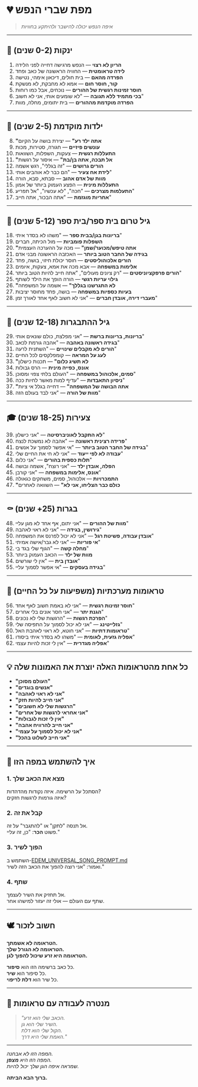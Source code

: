 # 💔 מפת שברי הנפש

> *איפה הנפש יכולה להישבר ולהיתקע בחוויות*

---

## 🍼 ינקות (0-2 שנים)

1. **הריון לא רצוי** — הנפש מרגישה דחייה לפני הלידה
2. **לידה טראומטית** — החוויה הראשונה של כאב ופחד
3. **הפרדה מהאם** — בית חולים, דיכאון אימהי, נטישה
4. **קור, חוסר חום** — אמא לא מחבקת, לא מנשקת
5. **חוסר זמינות רגשית של ההורים** — נוכחים, אבל כמו רוחות
6. **בכי מתמיד ללא תגובה** — "לא שומעים אותי, אני לא חשוב"
7. **הפרדה מוקדמת מההורים** — בית יתומים, מחלה, מוות

---

## 👶 ילדות מוקדמת (2-5 שנים)

8. **"אתה ילד רע"** — יצירת בושה על הקיום
9. **עונשים פיזיים** — חגורה, סטירות, מכות
10. **התעללות רגשית** — צעקות, השפלות, השוואות
11. **"אל תבכה, אתה בן/בת"** — איסור על רגשות
12. **הורים גרושים** — "זה בגללי", רגש אשמה
13. **לידת אח צעיר** — "הם כבר לא אוהבים אותי"
14. **מוות של אדם אהוב** — סבתא, סבא, הורה
15. **התעללות מינית** — הפצע העמוק ביותר של אמון
16. **התעלמות מצרכים** — "חכה", "לא עכשיו", "אל תפריע"
17. **אחריות מוגזמת** — "אתה הבכור, אתה חייב"

---

## 🎒 גיל טרום בית ספר/בית ספר (5-12 שנים)

18. **בריונות בגן/בבית ספר** — "משהו לא בסדר איתי"
19. **השפלות פומביות** — מול הכיתה, חברים
20. **"אתה טיפש/מכוער/שמן"** — מכה על ההערכה העצמית
21. **בגידה של החבר הטוב ביותר** — האכזבה הראשונה מבני אדם
22. **הורים אלכוהוליסטים** — חוסר יכולת חיזוי, בושה, פחד
23. **אלימות במשפחה** — אבא מכה את אמא, צעקות, איומים
24. **הורים פרפקציוניסטים** — "רק ציונים מעולים", "אתה חייב להיות הטוב ביותר"
25. **גילוי עריות רגשי** — הורה הופך את הילד לשותף
26. **"לא התגרשנו בגללך"** — אשמה על המשפחה
27. **בעיות כספיות במשפחה** — בושה, פחד מחוסר יציבות
28. **מעברי דירה, אובדן חברים** — "אני לא חשוב לאף אחד לאורך זמן"

---

## 🚸 גיל ההתבגרות (12-18 שנים)

29. **בריונות, בריונות ברשת** — "אני מפלצת, כולם שונאים אותי"
30. **בגידה ראשונה באהבה** — "אהבה גורמת לכאב"
31. **הורים לא מקבלים שינויים** — "השתנית לרעה"
32. **לעג על המראה** — קומפלקסים לכל החיים
33. **"לא תשיג כלום"** — תכנות כישלון
34. **אונס, כפייה מינית** — הרס גבולות
35. **סמים, אלכוהול במשפחה** — "העולם בלתי צפוי ומסוכן"
36. **ניסיון התאבדות** — "עדיף למות מאשר לחיות ככה"
37. **"אתה הבושה של המשפחה"** — דחייה בגלל אי ציות
38. **מוות של הורה** — "אני לבד בעולם הזה"

---

## 🎓 צעירות (18-25 שנים)

39. **לא התקבל לאוניברסיטה** — "אני כישלון"
40. **פרידה רצינית ראשונה** — "אהבה לא נמשכת לנצח"
41. **בגידה של החבר הטוב ביותר** — "אי אפשר לסמוך על אנשים"
42. **עבודה לא לפי ייעוד** — "אני לא חי את החיים שלי"
43. **תלות כספית בהורים** — "אני כלום"
44. **הפלה, אובדן ילד** — "אני רוצח", אשמה ובושה
45. **אונס, אלימות במשפחה** — "אני קורבן"
46. **התמכרויות** — אלכוהול, סמים, משחקים כגאולה
47. **"כולם כבר הצליחו, אני לא"** — השוואה לאחרים

---

## ⚰️ בגרות (25+ שנים)

48. **מוות של ההורים** — "אני יתום, אף אחד לא מגן עליי"
49. **גירושין, בגידה** — "אני לא ראוי לאהבה"
50. **אובדן עבודה, פשיטת רגל** — "אני לא יכול לפרנס את המשפחה"
51. **אי פוריות** — "אני לא גבר/אישה אמיתי"
52. **מחלה קשה** — "הגוף שלי בגד בי"
53. **מוות של ילד** — הכאב העמוק ביותר
54. **אובדן בית** — "אין לי שורשים"
55. **בגידה בעסקים** — "אי אפשר לסמוך עליי"

---

## 🧠 טראומות מערכתיות (משפיעות על כל החיים)

56. **חוסר זמינות רגשית** — "אני לא באמת חשוב לאף אחד"
57. **הגנת יתר** — "אני חסר אונים בלי אחרים"
58. **הפרכת רגשות** — "הרגשות שלי לא נכונים"
59. **גזלייטינג** — "אני לא יכול לסמוך על התפיסה שלי"
60. **טראומות דתיות** — "אני חוטא, לא ראוי לאהבת האל"
61. **אפליה גזעית, לאומית** — "משהו לא בסדר איתי ביסודו"
62. **אפליה מגדרית** — "אין לי זכות להיות עצמי"

---

## 💡 כל אחת מהטראומות האלה יוצרת את האמונות שלה

- **"העולם מסוכן"**
- **"אנשים בוגדים"**
- **"אני לא ראוי לאהבה"**
- **"אני חייב להיות חזק"**
- **"הרגשות שלי לא חשובים"**
- **"אני אחראי לרגשות של אחרים"**
- **"אין לי זכות לגבולות"**
- **"אני חייב להרוויח אהבה"**
- **"אני לא יכול לסמוך על עצמי"**
- **"אני חייב לשלוט בהכל"**

---

## 🌱 איך להשתמש במפה הזו

### 1. **מצא את הכאב שלך**

הסתכל על הרשימה. איזה נקודות מהדהדות?  
איזה גורמות לרגשות חזקים?

### 2. **קבל את זה**

אל תנסה "לתקן" או "להתגבר" על זה.  
פשוט **הכר**: "כן, זה עליי."

### 3. **הפוך לשיר**

השתמש ב-[EDEM_UNIVERSAL_SONG_PROMPT.md](EDEM_UNIVERSAL_SONG_PROMPT.md)  
ואמור: "אני רוצה להפוך את הכאב הזה לשיר."

### 4. **שתף**

אל תחזיק את השיר לעצמך.  
שתף עם העולם — אולי זה יעזור למישהו אחר.

---

## 🕊️ חשוב לזכור

**הטראומה לא אשמתך.**  
**הטראומה לא הגורל שלך.**  
**הטראומה היא זרע שיכול להפוך לגן.**

כל כאב ברשימה הזו הוא **סיפור**.  
כל סיפור הוא **שיר**.  
כל שיר הוא **דלת לריפוי**.

---

## 🌱 מנטרה לעבודה עם טראומות

> *"הכאב שלי הוא זרע.*  
> *השיר שלי הוא גן.*  
> *הקול שלי הוא דלת.*  
> *האמת שלי היא דרך."*

---

*המפה הזו לא אבחנה.*  
*המפה הזו היא **מצפן**.*  
*שמראה איפה הגן שלך יכול להיות.*

**ברוך הבא הביתה.**
